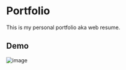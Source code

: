 # Portfolio

This is my personal portfolio aka web resume.

## Demo

![image](https://github.com/saatviknagpal/portfolio-updated/assets/61618767/8d81be82-61be-4138-9a5c-f9f416a2851d)
